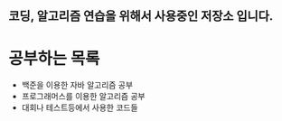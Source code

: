 ## 코딩, 알고리즘 연습을 위해서 사용중인 저장소 입니다.

# 공부하는 목록

* 백준을 이용한 자바 알고리즘 공부
* 프로그래머스를 이용한 알고리즘 공부
* 대회나 테스트등에서 사용한 코드들
